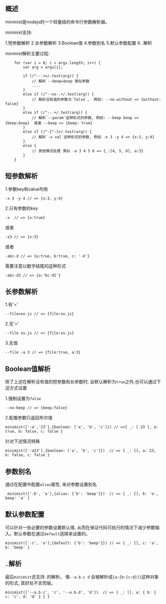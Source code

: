 ## 概述
minimist是nodejs的一个轻量级的命令行参数解析器。

minimist支持:

1.短参数解析
2.长参数解析
3.Boolean值
4.参数别名
5.默认参数配置
6.`.`解析

minimist解析主要过程:
```
    for (var i = 0; i < args.length; i++) {
        var arg = args[i];

        if (/^--.+=/.test(arg)) {
            // 解析 --beep=boop 类似参数
            ....
        }
        else if (/^--no-.+/.test(arg)) {
            // 解析没有值的参数为`false`,  例如: --no-without => {without: false}
        }
        else if (/^--.+/.test(arg)) {
            // 解析`--param`这种形式的参数, 例如: --beep boop => {beep:boop}  或者 --beep => {beep: true}
        }
        else if (/^-[^-]+/.test(arg)) {
            // 解析`-x val`这种形式的参数, 例如 -x 3 -y 4 => {x:3, y:4}
        }
        else {
            // 其他情况处理 类似 -a 3 4 5 6 => {_:[4, 5, 6], a:3}
        }
    }

```

## 短参数解析
1.参数key和value均有
```
-x 3 -y 4 // => {x:3, y:4}
```

2.只有参数的key
```
-x  // => {x:true}
```

或者
```
-x3 // => {x:3}
```

或者
```
-abc-d // => {a:true, b:true, c: '-d'}
```

需要注意以数字结尾的这种形式
```
-abc-d2 // => {a:'bc-d2'}
```

## 长参数解析
1.有'='
```
--file=xx.js // => {file:xx.js}
```

2.无'='
```
--file xx.js // => {file:xx.js}
```

3.无值
```
--file -a 3 // => {file:true, a:3}
```

## Boolean值解析
除了上述在解析没有值的短参数和长参数时, 会默认解析为`true`之外,也可以通过下述方式设置

1.强制设置为`false`
```
--no-beep // => {beep:false}
```

2.配置参数只返回布尔值
```
minimist(['-a','23'],{boolean: ['a', 'b', 'c']}) // =>{ _: [ 23 ], a: true, b: false, c: false }
```
针对下述情况特殊
```
minimist(['-a23'],{boolean: ['a', 'b', 'c']})  // => { _: [], a: 23, b: false, c: false }
```

## 参数别名
通过在配置中配置`alias`属性, 来对参数设置别名
```
 minimist(['-b', 'a'],{alias: {'b': 'beep'}})  // => { _: [], b: 'a', beep: 'a' }
```

## 默认参数配置
可以针对一些必要的参数设置默认值, 从而在保证代码可执行的情况下减少参数输入。默认参数在通过`default`选择来设置的。
```
minimist(['-c', 'a'],{default: {'b': 'beep'}}) // => { _: [], c: 'a', b: 'beep' }
```

## `.`解析
最后`minimist`还支持`.`的解析。 像`--a.b.c d` 会被解析成`{a:{b:{c:d}}}`这种对象的形式, 其好处不言而喻。
```
minimist(['--a.b.c', 'c', '--a.b.d', 'd'])  // => { _: [], a: { b: { c: 'c', d: 'd' } } }
```
